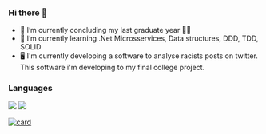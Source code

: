 ### Hi there 👋

- 🔭 I’m currently concluding my last graduate year :technologist:
- 🌱 I’m currently learning .Net Microsservices, Data structures, DDD, TDD, SOLID
- :desktop_computer: I'm currently developing a software to analyse racists posts on twitter. This software i'm developing to my final college project. 

### Languages

<img src="https://img.shields.io/badge/.NET-5C2D91?style=for-the-badge&logo=.net&logoColor=white" />  <img src="https://img.shields.io/badge/C%23-239120?style=for-the-badge&logo=c-sharp&logoColor=white" />


[![card](https://github-readme-stats.vercel.app/api?username=TyperIgor&theme=default)](https://github.com/TyperIgor/)
